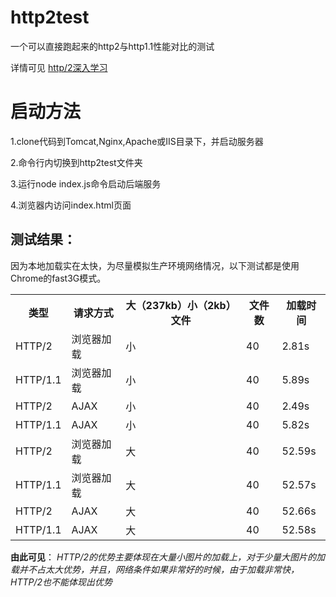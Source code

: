 # http2test
一个可以直接跑起来的http2与http1.1性能对比的测试

详情可见
[http/2深入学习](https://github.com/liujiusheng/blog/issues/87)

# 启动方法

1.clone代码到Tomcat,Nginx,Apache或IIS目录下，并启动服务器

2.命令行内切换到http2test文件夹

3.运行node index.js命令启动后端服务

4.浏览器内访问index.html页面


## 测试结果：
因为本地加载实在太快，为尽量模拟生产环境网络情况，以下测试都是使用Chrome的fast3G模式。
<table>
<tr>
<th>类型 </th>
<th>请求方式</th>
<th>大（237kb）小（2kb）文件</th>
<th>文件数</th>
<th>加载时间</th>
</tr>
<tr>
<td>HTTP/2</td>
<td>浏览器加载</td>
<td>小</td>
<td>40</td>
<td>2.81s</td>
</tr>
<tr>
<td>HTTP/1.1</td>
<td>浏览器加载</td>
<td>小</td>
<td>40</td>
<td>5.89s</td>
</tr>
<tr>
<td>HTTP/2</td>
<td>AJAX</td>
<td>小</td>
<td>40</td>
<td>2.49s</td>
</tr>
<tr>
<td>HTTP/1.1</td>
<td>AJAX</td>
<td>小</td>
<td>40</td>
<td>5.82s</td>
</tr>
<tr>
<td>HTTP/2</td>
<td>浏览器加载</td>
<td>大</td>
<td>40</td>
<td>52.59s</td>
</tr>
<tr>
<td>HTTP/1.1</td>
<td>浏览器加载</td>
<td>大</td>
<td>40</td>
<td>52.57s</td>
</tr>
<tr>
<td>HTTP/2</td>
<td>AJAX</td>
<td>大</td>
<td>40</td>
<td>52.66s</td>
</tr>
<tr>
<td>HTTP/1.1</td>
<td>AJAX</td>
<td>大</td>
<td>40</td>
<td>52.58s</td>
</tr>
</table>

**由此可见**： 
_HTTP/2的优势主要体现在大量小图片的加载上，对于少量大图片的加载并不占太大优势，并且，网络条件如果非常好的时候，由于加载非常快，HTTP/2也不能体现出优势_
